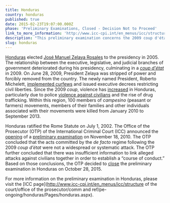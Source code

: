 ```yaml
---
title: Honduras
country: honduras
published: true
date: 2015-02-23T19:07:00.000Z
phase: 'Preliminary Examinations, Closed - Decision Not to Proceed'
link_to_more_information: 'http://www.icc-cpi.int/en_menus/icc/structure%20of%20the%20court/office%20of%20the%20prosecutor/comm%20and%20ref/pe-ongoing/honduras/Pages/honduras.aspx'
description: "This preliminary examination concerns the 2009 coup d'état as well as the resulting restrictions of civil liberties and police violence against civilians. The Office of the Prosecutor decided to close the preliminary examination in Honduras on October 28, 2015."
slug: honduras
---
```



[Honduras](http://www.washingtonpost.com/wp-srv/world/countries/honduras.html) elected [Jos&eacute; Manuel Zelaya Rosales](http://www.reuters.com/article/us-honduras-zelaya-factbox-idUSTRE60Q16S20100127) to the presidency in 2005. The relationship between the executive, legislative, and judicial branches of government deteriorated during his presidency, culminating in a *[coup d'&eacute;tat](http://www.newyorker.com/magazine/2009/11/30/an-old-fashioned-coup)* in 2009. On June 28, 2009, President Zelaya was stripped of power and forcibly removed from the country. The newly named President, Roberto Michelett, [implemented curfews](http://news.bbc.co.uk/2/hi/8123513.stm) and issued executive decrees restricting civil liberties. Since the 2009 *coup*, violence has [increased](http://www.npr.org/2012/02/12/146758628/who-rules-in-honduras-a-coups-lasting-impact) in Honduras, particularly due to police [violence against civilians](https://www.hrw.org/report/2010/12/20/after-coup/ongoing-violence-intimidation-and-impunity-honduras) and the rise of drug trafficking. Within this region, 100 members of *campesino* (peasant or farmers) movements, members of their families and other individuals associated with their movements were killed from January 2010 to September 2013.

Honduras ratified the Rome Statute on July 1, 2002. The Office of the Prosecutor (OTP) of the International Criminal Court (ICC) announced the [opening](https://www.icc-cpi.int/iccdocs/otp/OTP_Weekly_Briefing_64-ENG.pdf) of a [preliminary examination](https://www.icc-cpi.int/iccdocs/otp/OTP-PE-rep-2015-Eng.pdf) on November 18, 2010. The OTP concluded that the acts committed by the *de facto* regime following the 2009 *coup d’&eacute;tat* were not a widespread or systematic attack. The OTP further concluded that there was insufficient information to link alleged attacks against civilians together in order to establish a “course of conduct.” Based on those conclusions, the OTP decided to [close](https://www.legal-tools.org/uploads/tx_ltpdb/QA-HondurasEng_01.pdf) the preliminary examination in Honduras on October 28, 2015.

For more information on the preliminary examination in Honduras, please visit the [ICC page](http://www.icc-cpi.int/en_menus/icc/structure of the court/office of the prosecutor/comm and ref/pe-ongoing/honduras/Pages/honduras.aspx).